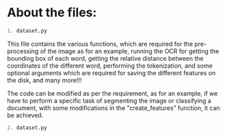 # About the files:


```python
1. dataset.py
```
This file contains the various functions, which are required for the pre-processing of the image as for an example, running the OCR for getting the bounding box of each word, getting the relative distance between the coordinates of the different word, performing the tokenization, and some optional arguments which are required for saving the different features on the disk, and many more!!!


The code can be modified as per the requirement, as for an example, if we have to perform a specific task of segmenting the image or classifying a document, with some modifications in the "create_features" function, it can be achieved.

```python
2. dataset.py
```
